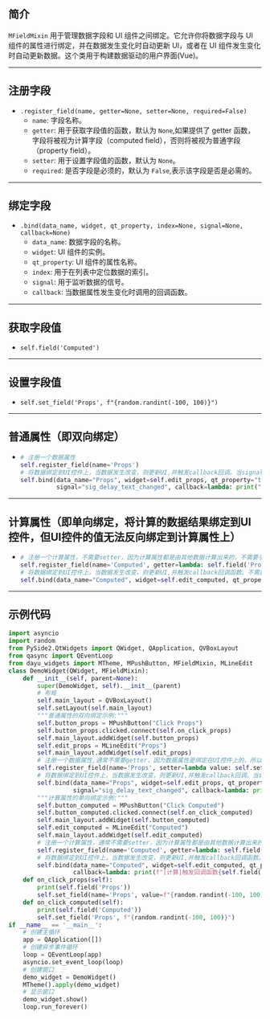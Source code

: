 ## 简介
`MFieldMixin` 用于管理数据字段和 UI 组件之间绑定。它允许你将数据字段与 UI 组件的属性进行绑定，并在数据发生变化时自动更新 UI，或者在 UI 组件发生变化时自动更新数据。这个类用于构建数据驱动的用户界面(Vue)。
******
## 注册字段
  - `.register_field(name, getter=None, setter=None, required=False)`
    - `name`: 字段名称。
    - `getter`: 用于获取字段值的函数，默认为 `None`,如果提供了 getter 函数，字段将被视为计算字段（computed field），否则将被视为普通字段（property field）。
    - `setter`: 用于设置字段值的函数，默认为 `None`。
    - `required`: 是否字段是必须的，默认为 `False`,表示该字段是否是必需的。
********
## 绑定字段
  - `.bind(data_name, widget, qt_property, index=None, signal=None, callback=None)`
    - `data_name`: 数据字段的名称。
    - `widget`: UI 组件的实例。
    - `qt_property`: UI 组件的属性名称。
    - `index`: 用于在列表中定位数据的索引。
    - `signal`: 用于监听数据的信号。
    - `callback`: 当数据属性发生变化时调用的回调函数。
******
## 获取字段值
  - `self.field('Computed')`
******
## 设置字段值
  - `self.set_field('Props', f"{random.randint(-100, 100)}")`
******
## 普通属性（即双向绑定）
  - ```python        
    # 注册一个数据属性
    self.register_field(name='Props')
    # 将数据绑定到UI控件上，当数据发生改变，则更新UI,并触发callback回调。当signal信号触发，则更新UI数据到数据属性，因数据属性发生改变，所以也会触发callback回调。
    self.bind(data_name="Props", widget=self.edit_props, qt_property="text",
              signal="sig_delay_text_changed", callback=lambda: print("触发回调函数"))
******
## 计算属性（即单向绑定，将计算的数据结果绑定到UI控件，但UI控件的值无法反向绑定到计算属性上）
  - ```python
    # 注册一个计算属性，不需要setter，因为计算属性都是由其他数据计算出来的，不需要手动设置。
    self.register_field(name='Computed', getter=lambda: self.field('Props') * 2 if self.field('Props') else 0)
    # 将数据绑定到UI控件上，当数据发生改变，则更新UI,并触发callback回调函数。不需要设置signal，因为是单向的，计算属性是自动更新的。
    self.bind(data_name="Computed", widget=self.edit_computed, qt_property="text", callback=lambda: print("触发回调函数1"))
******
## 示例代码

```python
import asyncio
import random
from PySide2.QtWidgets import QWidget, QApplication, QVBoxLayout
from qasync import QEventLoop
from dayu_widgets import MTheme, MPushButton, MFieldMixin, MLineEdit
class DemoWidget(QWidget, MFieldMixin):
    def __init__(self, parent=None):
        super(DemoWidget, self).__init__(parent)
        # 布局
        self.main_layout = QVBoxLayout()
        self.setLayout(self.main_layout)
        """普通属性的双向绑定示例:"""
        self.button_props = MPushButton("Click Props")
        self.button_props.clicked.connect(self.on_click_props)
        self.main_layout.addWidget(self.button_props)
        self.edit_props = MLineEdit("Props")
        self.main_layout.addWidget(self.edit_props)
        # 注册一个数据属性,通常不需要getter，因为数据属性是绑定在UI控件上的，所以会自动更新。
        self.register_field(name='Props', setter=lambda value: self.set_field('Props', value))
        # 将数据绑定到UI控件上，当数据发生改变，则更新UI,并触发callback回调。当signal信号触发，则更新UI数据到数据属性，因数据属性发生改变，所以也会触发callback回调。
        self.bind(data_name="Props", widget=self.edit_props, qt_property="text",
                  signal="sig_delay_text_changed", callback=lambda: print(f"[普通]触发回调函数{self.field('Props')}"))
        """计算属性的单向绑定示例:"""
        self.button_computed = MPushButton("Click Computed")
        self.button_computed.clicked.connect(self.on_click_computed)
        self.main_layout.addWidget(self.button_computed)
        self.edit_computed = MLineEdit("Computed")
        self.main_layout.addWidget(self.edit_computed)
        # 注册一个计算属性，通常不需要setter，因为计算属性都是由其他数据计算出来的，不需要手动设置。
        self.register_field(name='Computed', getter=lambda: self.field('Props') * 2 if self.field('Props') else 0)
        # 将数据绑定到UI控件上，当数据发生改变，则更新UI,并触发callback回调函数。通常不需要signal，因为计算属性是自动更新的。
        self.bind(data_name="Computed", widget=self.edit_computed, qt_property="text",
                  callback=lambda: print(f"[计算]触发回调函数{self.field('Computed')}"))
    def on_click_props(self):
        print(self.field('Props'))
        self.set_field(name='Props', value=f"{random.randint(-100, 100)}")
    def on_click_computed(self):
        print(self.field('Computed'))
        self.set_field('Props', f"{random.randint(-100, 100)}")
if __name__ == '__main__':
    # 创建主循环
    app = QApplication([])
    # 创建异步事件循环
    loop = QEventLoop(app)
    asyncio.set_event_loop(loop)
    # 创建窗口
    demo_widget = DemoWidget()
    MTheme().apply(demo_widget)
    # 显示窗口
    demo_widget.show()
    loop.run_forever()
